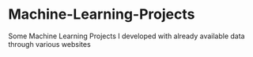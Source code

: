 # Machine-Learning-Projects
Some Machine Learning Projects I developed with already available data through various websites
